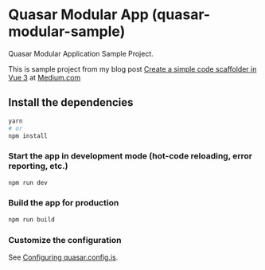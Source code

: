 # Quasar Modular App (quasar-modular-sample)

Quasar Modular Application Sample Project.

This is sample project from my blog post [Create a simple code scaffolder in Vue 3](https://medium.com/@dalotodo/create-a-simple-code-scaffolder-in-typescript-vue-3-598674bc6b12) at [Medium.com](https://medium.com/)

## Install the dependencies
```bash
yarn
# or
npm install
```

### Start the app in development mode (hot-code reloading, error reporting, etc.)
```bash
npm run dev
```


### Build the app for production
```bash
npm run build
```

### Customize the configuration
See [Configuring quasar.config.js](https://v2.quasar.dev/quasar-cli-vite/quasar-config-js).

